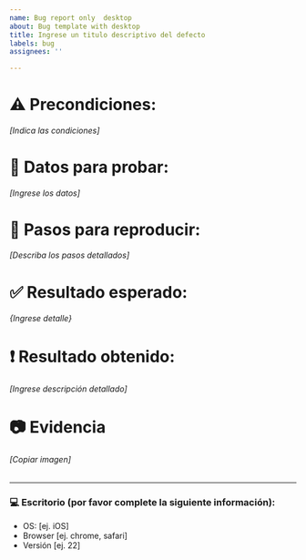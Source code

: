 ```yaml
---
name: Bug report only  desktop
about: Bug template with desktop
title: Ingrese un titulo descriptivo del defecto
labels: bug
assignees: ''

---
```


# :warning: Precondiciones: 
###### [Indica las condiciones]

# :bookmark_tabs: Datos para probar:
###### [Ingrese los datos]

# :feet: Pasos para reproducir:
###### [Describa los pasos detallados]

# :white_check_mark: Resultado esperado:
###### {Ingrese detalle}


# :heavy_exclamation_mark: Resultado obtenido: 
###### [Ingrese descripción detallado]

# :camera: Evidencia
###### [Copiar imagen]

___
### :computer: **Escritorio (por favor complete la siguiente información):**
 - OS: [ej. iOS]
 - Browser [ej. chrome, safari]
 - Versión [ej. 22]
